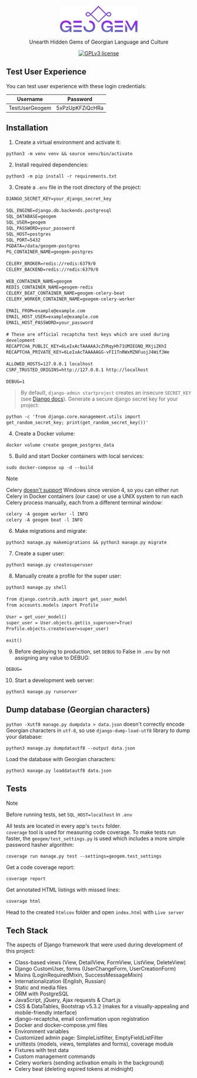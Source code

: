 <div align = "center">

<img src="./static/images/logo.png"></img>

<p>Unearth Hidden Gems of Georgian Language and Culture</p>

[![GPLv3 license](https://img.shields.io/badge/License-GPLv3-blue.svg)](https://www.gnu.org/licenses/gpl-3.0.en.html)

</div>


## Test User Experience
You can test user experience with these login credentials:

| Username | Password |
|----------|----------|
| TestUserGeogem | 5xPzUpKFZiQcHRa |


## Installation
1. Create a virtual environment and activate it:
```
python3 -m venv venv && source venv/bin/activate
```
2. Install required dependencies:
```
python3 -m pip install -r requirements.txt
```
3. Create a `.env` file in the root directory of the project:
```
DJANGO_SECRET_KEY=your_django_secret_key

SQL_ENGINE=django.db.backends.postgresql
SQL_DATABASE=geogem
SQL_USER=geogem
SQL_PASSWORD=your_password
SQL_HOST=postgres
SQL_PORT=5432
PGDATA=/data/geogem-postgres
PG_CONTAINER_NAME=geogem-postgres

CELERY_BROKER=redis://redis:6379/0
CELERY_BACKEND=redis://redis:6379/0

WEB_CONTAINER_NAME=geogem
REDIS_CONTAINER_NAME=geogem-redis
CELERY_BEAT_CONTAINER_NAME=geogem-celery-beat
CELERY_WORKER_CONTAINER_NAME=geogem-celery-worker

EMAIL_FROM=example@example.com
EMAIL_HOST_USER=example@example.com
EMAIL_HOST_PASSWORD=your_password

# These are official recaptcha test keys which are used during development
RECAPTCHA_PUBLIC_KEY=6LeIxAcTAAAAAJcZVRqyHh71UMIEGNQ_MXjiZKhI
RECAPTCHA_PRIVATE_KEY=6LeIxAcTAAAAAGG-vFI1TnRWxMZNFuojJ4WifJWe

ALLOWED_HOSTS=127.0.0.1 localhost
CSRF_TRUSTED_ORIGINS=http://127.0.0.1 http://localhost

DEBUG=1
```
> By default, `django-admin startproject` creates an insecure `SECRET_KEY` (see [Django docs](https://docs.djangoproject.com/en/5.0/ref/checks/#:~:text=connections%20to%20HTTPS.-,security.W009,-%3A%20Your%20SECRET_KEY%20has)). Generate a secure django secret key for your project:
```
python -c 'from django.core.management.utils import get_random_secret_key; print(get_random_secret_key())'
```
4. Create a Docker volume:
```
docker volume create geogem_postgres_data
```
5. Build and start Docker containers with local services:
```
sudo docker-compose up -d --build
```
> [!NOTE]  
> Celery [doesn't support](https://docs.celeryq.dev/en/stable/faq.html#does-celery-support-windows) Windows since version 4, so you can either run Celery in Docker containers (our case) or use a UNIX system to run each Celery process manually, each from a different terminal window:
```
celery -A geogem worker -l INFO
celery -A geogem beat -l INFO
```
6. Make migrations and migrate:
```
python3 manage.py makemigrations && python3 manage.py migrate
```
7. Create a super user:
```
python3 manage.py createsuperuser
```
8. Manually create a profile for the super user:
```
python3 manage.py shell

from django.contrib.auth import get_user_model
from accounts.models import Profile

User = get_user_model()
super_user = User.objects.get(is_superuser=True)
Profile.objects.create(user=super_user)

exit()
```
9. Before deploying to production, set `DEBUG` to False in `.env` by not assigning any value to DEBUG:
```
DEBUG=
```
10. Start a development web server:
```
python3 manage.py runserver
```


## Dump database (Georgian characters)
`python -Xutf8 manage.py dumpdata > data.json` doesn't correctly encode Georgian characters in `utf-8`, so use `django-dump-load-utf8` library to dump your database:
```
python3 manage.py dumpdatautf8 --output data.json
```
Load the database with Georgian characters:
```
python3 manage.py loaddatautf8 data.json
```


## Tests
> [!NOTE] 
> Before running tests, set `SQL_HOST=localhost` in `.env`

All tests are located in every app's `tests` folder.
<br>
`coverage` tool is used for measuring code coverage. To make tests run faster, the `geogem/test_settings.py` is used which includes a more simple password hasher algorithm:
```
coverage run manage.py test --settings=geogem.test_settings
```
Get a code coverage report:
```
coverage report
```
Get annotated HTML listings with missed lines:
```
coverage html
```
Head to the created `htmlcov` folder and open `index.html` with `Live server`


## Tech Stack
The aspects of Django framework that were used during development of this project:
- Class-based views (View, DetailView, FormView, ListView, DeleteView)
- Django CustomUser, forms (UserChangeForm, UserCreationForm)
- Mixins (LoginRequiredMixin, SuccessMessageMixin)
- Internationalization (English, Russian)
- Static and media files
- ORM with PostgreSQL
- JavaScript, jQuery, Ajax requests & Chart.js
- CSS & DataTables, Bootstrap v5.3.2 (makes for a visually-appealing and mobile-friendly interface)
- django-recaptcha, email confirmation upon registration
- Docker and docker-compose.yml files
- Environment variables
- Customized admin page: SimpleListfilter, EmptyFieldListFilter
- unittests (models, views, templates and forms), coverage module
- Fixtures with test data
- Custom management commands
- Celery workers (sending activation emails in the background)
- Celery beat (deleting expired tokens at midnight)